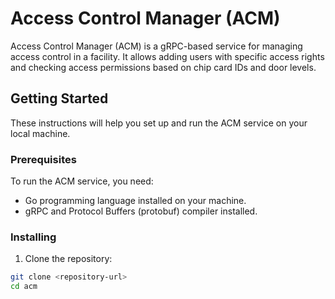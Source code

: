 # Access Control Manager (ACM)

Access Control Manager (ACM) is a gRPC-based service for managing access control in a facility. It allows adding users with specific access rights and checking access permissions based on chip card IDs and door levels.

## Getting Started

These instructions will help you set up and run the ACM service on your local machine.

### Prerequisites

To run the ACM service, you need:

- Go programming language installed on your machine.
- gRPC and Protocol Buffers (protobuf) compiler installed.

### Installing

1. Clone the repository:

```bash
git clone <repository-url>
cd acm
